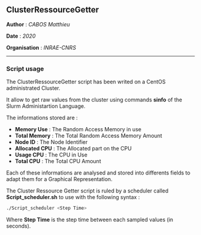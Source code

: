 ## ClusterRessourceGetter

**Author** : *CABOS Matthieu*

**Date** : *2020*

**Organisation** : *INRAE-CNRS*

************************************************************

### Script usage

The ClusterRessourceGetter script has been writed on a CentOS administrated Cluster.

It allow to get raw values from the cluster using commands **sinfo** of the Slurm Administartion Language.

The informations stored are :
* **Memory Use** : The Random Access Memory in use
* **Total Memory** : The Total Random Access Memory Amount
* **Node ID** : The Node Identifier
* **Allocated CPU** : The Allocated part on the CPU
* **Usage CPU** : The CPU in Use
* **Total CPU** : The Total CPU Amount
	
Each of these informations are analysed and stored into differents fields to adapt them for a Graphical Representation. 

The Cluster Ressource Getter script is ruled by a scheduler called **Script_scheduler.sh** to use with the following syntax :

```bash
./Script_scheduler <Step Time>
```

Where **Step Time** is the step time between each sampled values (in seconds).
